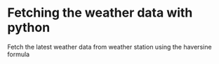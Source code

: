 # Fetching the weather data with python
Fetch the latest weather data from weather station using the haversine formula
